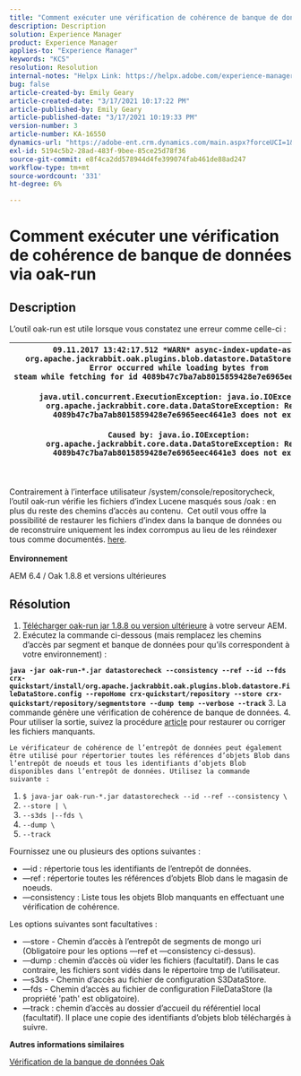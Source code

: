 ```yaml
---
title: "Comment exécuter une vérification de cohérence de banque de données via oak-run"
description: Description
solution: Experience Manager
product: Experience Manager
applies-to: "Experience Manager"
keywords: "KCS"
resolution: Resolution
internal-notes: "Helpx Link: https://helpx.adobe.com/experience-manager/kb/How-to-run-a-datastore-consistency-check-via-oak-run-AEM.html"
bug: false
article-created-by: Emily Geary
article-created-date: "3/17/2021 10:17:22 PM"
article-published-by: Emily Geary
article-published-date: "3/17/2021 10:19:33 PM"
version-number: 3
article-number: KA-16550
dynamics-url: "https://adobe-ent.crm.dynamics.com/main.aspx?forceUCI=1&pagetype=entityrecord&etn=knowledgearticle&id=60cb4e8b-6e87-eb11-a812-000d3a593216"
exl-id: 5194c5b2-28ad-483f-9bee-85ce25d78f36
source-git-commit: e8f4ca2dd578944d4fe399074fab461de88ad247
workflow-type: tm+mt
source-wordcount: '331'
ht-degree: 6%

---
```


# Comment exécuter une vérification de cohérence de banque de données via oak-run

## Description


L’outil oak-run est utile lorsque vous constatez une erreur comme celle-ci :


| `09.11.2017 13:42:17.512 *WARN* async-index-update-async org.apache.jackrabbit.oak.plugins.blob.datastore.DataStoreBlobStore Error occurred while loading bytes from steam while fetching for id 4089b47c7ba7ab8015859428e7e6965eec4641e3#241`<br><br>`java.util.concurrent.ExecutionException: java.io.IOException: org.apache.jackrabbit.core.data.DataStoreException: Record 4089b47c7ba7ab8015859428e7e6965eec4641e3 does not exist`<br><br>`Caused by: java.io.IOException: org.apache.jackrabbit.core.data.DataStoreException: Record 4089b47c7ba7ab8015859428e7e6965eec4641e3 does not exist` |
| --- |



|  |
| --- |

<br>Contrairement à l’interface utilisateur /system/console/repositorycheck, l’outil oak-run vérifie les fichiers d’index Lucene masqués sous /oak : en plus du reste des chemins d’accès au contenu.  Cet outil vous offre la possibilité de restaurer les fichiers d’index dans la banque de données ou de reconstruire uniquement les index corrompus au lieu de les réindexer tous comme documentés. [here](https://helpx.adobe.com/experience-manager/kb/oak-blobstore-inconsistency-blobId.html).<br><br>
<b>Environnement</b>

AEM 6.4 / Oak 1.8.8 et versions ultérieures


## Résolution


1. [Télécharger oak-run jar 1.8.8 ou version ultérieure](https://repo1.maven.org/maven2/org/apache/jackrabbit/oak-run/1.6.6/oak-run-1.6.6.jar) à votre serveur AEM.
2. Exécutez la commande ci-dessous (mais remplacez les chemins d’accès par segment et banque de données pour qu’ils correspondent à votre environnement) :

<b>`java -jar oak-run-*.jar datastorecheck --consistency --ref --id --fds crx-quickstart/install/org.apache.jackrabbit.oak.plugins.blob.datastore.FileDataStore.config --repoHome crx-quickstart/repository --store crx-quickstart/repository/segmentstore --dump temp --verbose --track`</b>
3. La commande génère une vérification de cohérence de banque de données.
4. Pour utiliser la sortie, suivez la procédure [article](https://helpx.adobe.com/experience-manager/kb/oak-blobstore-inconsistency-blobId.html) pour restaurer ou corriger les fichiers manquants.



    Le vérificateur de cohérence de l’entrepôt de données peut également être utilisé pour répertorier toutes les références d’objets Blob dans l’entrepôt de noeuds et tous les identifiants d’objets Blob disponibles dans l’entrepôt de données. Utilisez la commande suivante :
    


1. `$ java-jar oak-run-*.jar datastorecheck --id --ref --consistency \`
2. `--store | \`
3. `--s3ds |--fds \`
4. `--dump \`
5. `--track`


Fournissez une ou plusieurs des options suivantes :

- —id : répertorie tous les identifiants de l’entrepôt de données.
- —ref : répertorie toutes les références d’objets Blob dans le magasin de noeuds.
- —consistency : Liste tous les objets Blob manquants en effectuant une vérification de cohérence.


Les options suivantes sont facultatives :

- —store - Chemin d’accès à l’entrepôt de segments de mongo uri (Obligatoire pour les options —ref et —consistency ci-dessus).
- —dump : chemin d’accès où vider les fichiers (facultatif). Dans le cas contraire, les fichiers sont vidés dans le répertoire tmp de l’utilisateur.
- —s3ds - Chemin d’accès au fichier de configuration S3DataStore.
- —fds - Chemin d’accès au fichier de configuration FileDataStore (la propriété &#39;path&#39; est obligatoire).
- —track : chemin d’accès au dossier d’accueil du référentiel local (facultatif). Il place une copie des identifiants d’objets blob téléchargés à suivre.


<b>Autres informations similaires</b>

[Vérification de la banque de données Oak](https://github.com/apache/jackrabbit-oak/tree/1.8/oak-run#oak-datastore-check)
